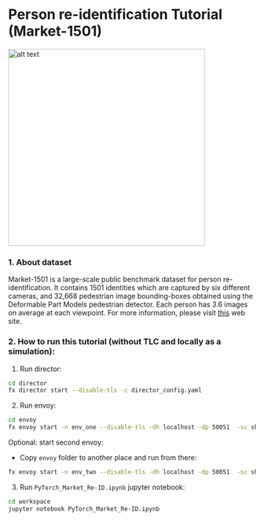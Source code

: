 # Person re-identification Tutorial (Market-1501)

<img src="https://production-media.paperswithcode.com/datasets/Market-1501-0000000097-a728ab2d_gyNBlrI.jpg" alt="alt text" width="400" height="whatever">


### 1. About dataset
Market-1501 is a large-scale public benchmark dataset for person re-identification. It contains 1501 identities which are captured by six different cameras, and 32,668 pedestrian image bounding-boxes obtained using the Deformable Part Models pedestrian detector. Each person has 3.6 images on average at each viewpoint. For more information, please visit [this](https://paperswithcode.com/dataset/market-1501) web site.


### 2. How to run this tutorial (without TLC and locally as a simulation):

1. Run director:
```sh
cd director
fx director start --disable-tls -c director_config.yaml
```

2. Run envoy:
```sh
cd envoy
fx envoy start -n env_one --disable-tls -dh localhost -dp 50051  -sc shard_config_one.yaml
```

Optional: start second envoy:
 - Copy `envoy` folder to another place and run from there:
```sh
fx envoy start -n env_two --disable-tls -dh localhost -dp 50051  -sc shard_config_two.yaml
```

3. Run `PyTorch_Market_Re-ID.ipynb` jupyter notebook:
```sh
cd workspace
jupyter notebook PyTorch_Market_Re-ID.ipynb
```
